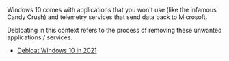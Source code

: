 
Windows 10 comes with applications that you won't use (like the infamous Candy Crush) and telemetry services that send data back to Microsoft.

Debloating in this context refers to the process of removing these unwanted applications / services.

* [Debloat Windows 10 in 2021](https://christitus.com/debloat-windows-10-2020/)
